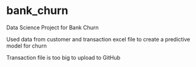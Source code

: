 # bank_churn
Data Science Project for Bank Churn

Used data from customer and transaction excel file to create a predictive model for churn

Transaction file is too big to upload to GitHub
